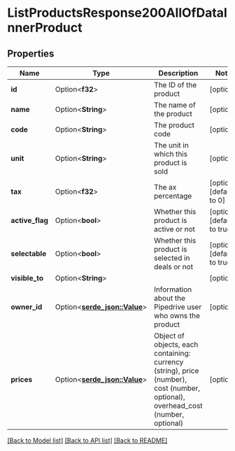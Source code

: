 # ListProductsResponse200AllOfDataInnerProduct

## Properties

Name | Type | Description | Notes
------------ | ------------- | ------------- | -------------
**id** | Option<**f32**> | The ID of the product | [optional]
**name** | Option<**String**> | The name of the product | [optional]
**code** | Option<**String**> | The product code | [optional]
**unit** | Option<**String**> | The unit in which this product is sold | [optional]
**tax** | Option<**f32**> | The ax percentage | [optional][default to 0]
**active_flag** | Option<**bool**> | Whether this product is active or not | [optional][default to true]
**selectable** | Option<**bool**> | Whether this product is selected in deals or not | [optional][default to true]
**visible_to** | Option<**String**> |  | [optional]
**owner_id** | Option<[**serde_json::Value**](.md)> | Information about the Pipedrive user who owns the product | [optional]
**prices** | Option<[**serde_json::Value**](.md)> | Object of objects, each containing: currency (string), price (number), cost (number, optional), overhead_cost (number, optional) | [optional]

[[Back to Model list]](../README.md#documentation-for-models) [[Back to API list]](../README.md#documentation-for-api-endpoints) [[Back to README]](../README.md)


